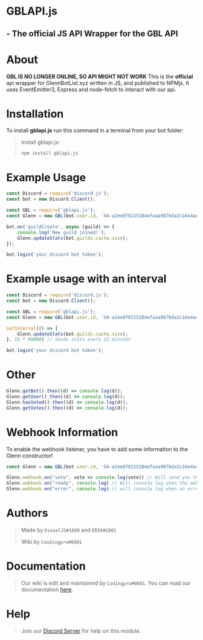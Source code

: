 # GBLAPI.js 
## - The official JS API Wrapper for the GBL API

# About
**GBL IS NO LONGER ONLINE, SO API MIGHT NOT WORK**
This is the **official** api wrapper for GlennBotList.xyz written in JS, and published to NPMjs.
It uses EventEmitter3, Express and node-fetch to interact with our api.

# Installation
To install **gblapi.js** run this command in a terminal from your bot folder:

> Install gblapi.js:
>
>```
>npm install gblapi.js
>```

# Example Usage

```js
const Discord = require('discord.js');
const bot = new Discord.Client();

const GBL = require('gblapi.js');
const Glenn = new GBL(bot.user.id, 'XA-a2ee0f0215204efaaa987bda2c16e4ae', false); // Use your bot's user id and GBL Auth Token

bot.on('guildCreate', async (guild) => {
    console.log('New guild joined!');
    Glenn.updateStats(bot.guilds.cache.size);
});

bot.login('your discord bot token');
```

# Example usage with an interval
```js
const Discord = require('discord.js');
const bot = new Discord.Client();

const GBL = require('gblapi.js');
const Glenn = new GBL(bot.user.id, 'XA-a2ee0f0215204efaaa987bda2c16e4ae', false); // Use your bot's user id and GBL Auth Token

setInterval(() => {
    Glenn.updateStats(bot.guilds.cache.size);
}, 15 * 60000) // Sends stats every 15 minutes

bot.login('your discord bot token');
```
# Other
```js
Glenn.getBot().then((d) => console.log(d));
Glenn.getUser().then((d) => console.log(d));
Glenn.hasVoted().then((d) => console.log(d));
Glenn.getVotes().then((d) => console.log(d));
```

# Webhook Information
To enable the webhook listener, you have to add some information to the Glenn constructor!
```js
const Glenn = new GBL(bot.user.id, 'XA-a2ee0f0215204efaaa987bda2c16e4ae', false, { webhookPort: 3001, webhookPath: "/GBLWebhook", webhookAuth: "Really Secure Password" }); // Use our bot's user id and GBL Auth Token, create an express server on port 3001 with the path of /GBLWebhook
```

```js
Glenn.webhook.on("vote", vote => console.log(vote)) // Will send you the user that voted when the vote is recived.
Glenn.webhook.on("ready", console.log) // Will console log when the webhook is online and ready to use!
Glenn.webhook.on("error", console.log) // will console log when an error was encounted in the code/requests.
```

# Authors
> Made by `DieselJS#1689` and `ERIK#1001`
> 
> Wiki by `Condingpro#0001`

# Documentation
> Our wiki is edit and maintained by `Codingpro#0001`.
> You can read our documentation [here](https://glennbotlist.xyz/api/docs).

# Help
> Join our [Discord Server](https://glennbotlist.xyz/discord) for help on this module.
